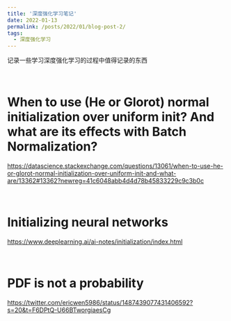 ```yaml
---
title: '深度强化学习笔记'
date: 2022-01-13
permalink: /posts/2022/01/blog-post-2/
tags:
  - 深度强化学习
---
```


记录一些学习深度强化学习的过程中值得记录的东西

&nbsp;
# When to use (He or Glorot) normal initialization over uniform init? And what are its effects with Batch Normalization?

https://datascience.stackexchange.com/questions/13061/when-to-use-he-or-glorot-normal-initialization-over-uniform-init-and-what-are/13362#13362?newreg=41c6048abb4d4d78b45833229c9c3b0c

&nbsp;
# Initializing neural networks
https://www.deeplearning.ai/ai-notes/initialization/index.html

&nbsp;
# PDF is not a probability
https://twitter.com/ericwen5986/status/1487439077431406592?s=20&t=F6DPtQ-U66BTworgiaesCg